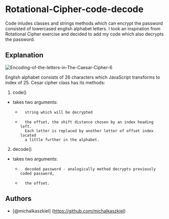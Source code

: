 
# Rotational-Cipher-code-decode
Code inludes classes and strings methods which can encrypt the password consisted of lowercased english alphabet letters. I took an inspiration from Rotational Cipher exercise and decided to add my code which also decrypts the password. 


## Explanation
![Encoding-of-the-letters-in-The-Caesar-Cipher-6](https://github.com/michalkaszkiel/Rotational-Cipher-code-decode/assets/120386627/ac728624-e486-4d8b-8c48-d4459578402e)


English alphabet consists of 26 characters which JavaScript transforms to index of 25. 
Cesar cipher class has its methods:

1. code()

* takes two arguments: 
    *       string which will be decrypted
    *       the offset, the shift distance chosen by an index heading left.
            Each letter is replaced by another letter of offset index located
            a little further in the alphabet.

2. decode()
* takes two arguments: 
    *       decoded password - analogically method decrypts previously coded password,
    *       the offset.



## Authors

- [@michalkaszkiel] (https://github.com/michalkaszkiel)

